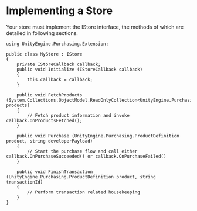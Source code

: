 Implementing a Store
====================

Your store must implement the IStore interface, the methods of which are detailed in following sections.

````
using UnityEngine.Purchasing.Extension;

public class MyStore : IStore
{
    private IStoreCallback callback;
    public void Initialize (IStoreCallback callback)
    {
        this.callback = callback;
    }

    public void FetchProducts (System.Collections.ObjectModel.ReadOnlyCollection<UnityEngine.Purchasing.ProductDefinition> products)
    {
        // Fetch product information and invoke callback.OnProductsFetched();
    }

    public void Purchase (UnityEngine.Purchasing.ProductDefinition product, string developerPayload)
    {
        // Start the purchase flow and call either callback.OnPurchaseSucceeded() or callback.OnPurchaseFailed()
    }

    public void FinishTransaction (UnityEngine.Purchasing.ProductDefinition product, string transactionId)
    {
        // Perform transaction related housekeeping
    }
}
````
